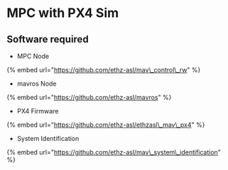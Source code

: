 # MPC with PX4 Sim

## Software required

* MPC Node

{% embed url="https://github.com/ethz-asl/mav\_control\_rw" %}

* mavros Node

{% embed url="https://github.com/ethz-asl/mavros" %}

* PX4 Firmware

{% embed url="https://github.com/ethz-asl/ethzasl\_mav\_px4" %}

* System Identification

{% embed url="https://github.com/ethz-asl/mav\_system\_identification" %}

## 

  


